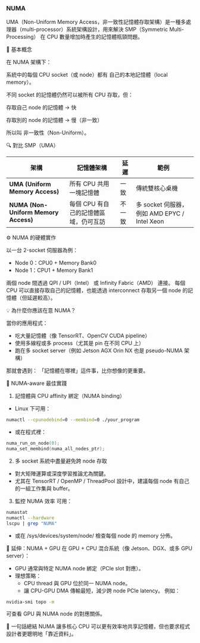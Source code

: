 ### NUMA

UMA（Non-Uniform Memory Access，非一致性記憶體存取架構）是一種多處理器（multi-processor）系統架構設計，用來解決 SMP（Symmetric Multi-Processing） 在 CPU 數量增加時產生的記憶體瓶頸問題。

🧠 基本概念

在 NUMA 架構下：

系統中的每個 CPU socket（或 node）都有 自己的本地記憶體（local memory）。

不同 socket 的記憶體仍然可以被所有 CPU 存取，但：

存取自己 node 的記憶體 → 快

存取別的 node 的記憶體 → 慢（非一致）

所以叫 非一致性（Non-Uniform）。

🔍 對比 SMP（UMA）

| 架構                                   | 記憶體架構                 | 延遲  | 範例                                    |
| ------------------------------------ | --------------------- | --- | ------------------------------------- |
| **UMA (Uniform Memory Access)**      | 所有 CPU 共用一塊記憶體        | 一致  | 傳統雙核心桌機                               |
| **NUMA (Non-Uniform Memory Access)** | 每個 CPU 有自己的記憶體區域，仍可互訪 | 不一致 | 多 socket 伺服器，例如 AMD EPYC / Intel Xeon |

⚙️ NUMA 的硬體實作

以一台 2-socket 伺服器為例：
- Node 0：CPU0 + Memory Bank0
- Node 1：CPU1 + Memory Bank1

兩個 node 間透過 QPI / UPI（Intel） 或 Infinity Fabric（AMD） 連接。
每個 CPU 可以直接存取自己的記憶體，也能透過 interconnect 存取另一個 node 的記憶體（但延遲較高）。

💡 為什麼你應該在意 NUMA？

當你的應用程式：
- 吃大量記憶體（像 TensorRT、OpenCV CUDA pipeline）
- 使用多線程或多 process（尤其是 pin 在不同 CPU 上）
- 跑在多 socket server（例如 Jetson AGX Orin NX 也是 pseudo-NUMA 架構）

那就會遇到：
「記憶體在哪裡」這件事，比你想像的更重要。

🚀 NUMA-aware 最佳實踐

1. 記憶體與 CPU affinity 綁定（NUMA binding）
- Linux 下可用：

``` bash
numactl --cpunodebind=0 --membind=0 ./your_program
```

- 或在程式裡：

``` cpp
numa_run_on_node(0);
numa_set_membind(numa_all_nodes_ptr);
```

2. 多 socket 系統中盡量避免跨 node 存取
- 對大矩陣運算或深度學習推論尤為關鍵。
- 尤其在 TensorRT / OpenMP / ThreadPool 設計中，建議每個 node 有自己的一組工作集與 buffer。
3. 監控 NUMA 效率
可用：

``` bash
numastat
numactl --hardware
lscpu | grep "NUMA"
```

- 或在 /sys/devices/system/node/ 檢查每個 node 的 memory 分佈。

🧩 延伸：NUMA + GPU
在 GPU + CPU 混合系統（像 Jetson、DGX、或多 GPU server）：
- GPU 通常與特定 NUMA node 綁定（PCIe slot 對應）。
- 理想策略：
  - CPU thread 與 GPU 位於同一 NUMA node。
  - 讓 CPU-GPU DMA 傳輸最短，減少跨 node PCIe latency。
例如：

``` bash
nvidia-smi topo -m
```

可查看 GPU 與 NUMA node 的對應關係。

🧬 一句話總結
NUMA 讓多核心 CPU 可以更有效率地共享記憶體，但也要求程式設計者更聰明地「靠近資料」。